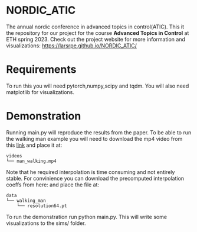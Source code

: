# NORDIC_ATIC
The annual nordic conference in advanced topics in control(ATIC). This it the repository for our project for the course **Advanced Topics in Control** at ETH spring 2023. Check out the project website for more information and visualizations: https://larsrpe.github.io/NORDIC_ATIC/

# Requirements
To run this you will need pytorch,numpy,scipy and tqdm. You will also need matplotlib for visualizations.

# Demonstration
Running main.py will reproduce the results from the paper. To be able to run the walking man example you will need to download the mp4 video from this [link](https://drive.google.com/file/d/1ohfWxChmzC5f34ISOxV8MOEoUlAwDv7Q/view?usp=sharing) and place it at:
```
videos
└── man_walking.mp4
```

Note that he required interpolation is time consuming and not entirely stable. For convinience you can download the precomputed interpolation coeffs from here: and place the file at:
```
data
└── walking_man
    └── resolution64.pt
```
To run the demonstration run python main.py. This will write some visualizations to the sims/ folder.
